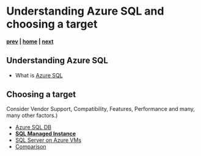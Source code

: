 # Understanding Azure SQL and choosing a target

#### [prev](./introduction.md) | [home](./readme.md)  | [next](./discoveryandassessment.md)

## Understanding Azure SQL
* What is [Azure SQL](https://docs.microsoft.com/en-us/azure/azure-sql/azure-sql-iaas-vs-paas-what-is-overview)
## Choosing a target
Consider Vendor Support, Compatibility, Features, Performance and many, many other factors.) 
  * [Azure SQL DB](https://docs.microsoft.com/en-us/azure/azure-sql/database/)
  * **[SQL Managed Instance](https://docs.microsoft.com/en-us/azure/azure-sql/managed-instance/)**
  * [SQL Server on Azure VMs](https://docs.microsoft.com/en-us/azure/azure-sql/virtual-machines/)
  * [Comparison](https://techcommunity.microsoft.com/t5/fasttrack-for-azure/feature-comparison-of-azure-sql-database-azure-sql-managed/ba-p/3154789)
